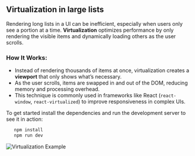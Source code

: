 ## Virtualization in large lists

Rendering long lists in a UI can be inefficient, especially when users only see a portion at a time. **Virtualization** optimizes performance by only rendering the visible items and dynamically loading others as the user scrolls.

### How It Works:
- Instead of rendering thousands of items at once, virtualization creates a **viewport** that only shows what’s necessary.
- As the user scrolls, items are swapped in and out of the DOM, reducing memory and processing overhead.
- This technique is commonly used in frameworks like React (`react-window`, `react-virtualized`) to improve responsiveness in complex UIs.

To get started install the dependencies and run the development server to see it in action:

```sh
   npm install
   npm run dev
```

![Virtualization Example](https://virtualization-windowing.vercel.app/assets/example-Qriv0Oa2.gif)
